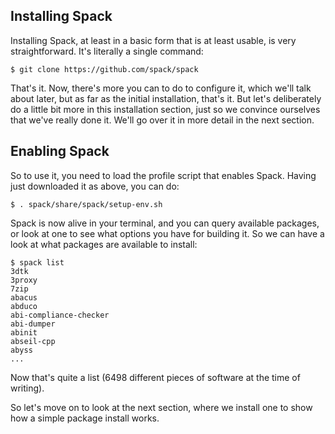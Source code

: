 ## Installing Spack

Installing Spack, at least in a basic form that is at least usable, is very
straightforward.  It's literally a single command:

```
$ git clone https://github.com/spack/spack
```

That's it.  Now, there's more you can to do to configure it, which we'll talk
about later, but as far as the initial installation, that's it.  But let's
deliberately do a little bit more in this installation section, just so we
convince ourselves that we've really done it.  We'll go over it in more detail
in the next section.

## Enabling Spack

So to use it, you need to load the profile script that enables Spack.  Having
just downloaded it as above, you can do:

```
$ . spack/share/spack/setup-env.sh
```

Spack is now alive in your terminal, and you can query available packages, or
look at one to see what options you have for building it.  So we can have a
look at what packages are available to install:

```
$ spack list
3dtk
3proxy
7zip
abacus
abduco
abi-compliance-checker
abi-dumper
abinit
abseil-cpp
abyss
...
```

Now that's quite a list (6498 different pieces of software at the time of
writing).

So let's move on to look at the next section, where we install one to show how
a simple package install works.
